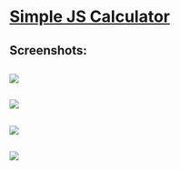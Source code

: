 # [Simple JS Calculator](https://ldrin01.github.io/WAD/MyCalculat0.r/)

## Screenshots:
![](https://github.com/lvcc-wad/Students/blob/master/BSIS/Bernardino-Eldrin/Simple-JS-Calculator/Screenshot/1.PNG)
--------
![](https://github.com/lvcc-wad/Students/blob/master/BSIS/Bernardino-Eldrin/Simple-JS-Calculator/Screenshot/2.PNG)
--------
![](https://github.com/lvcc-wad/Students/blob/master/BSIS/Bernardino-Eldrin/Simple-JS-Calculator/Screenshot/3.PNG)
--------
![](https://github.com/lvcc-wad/Students/blob/master/BSIS/Bernardino-Eldrin/Simple-JS-Calculator/Screenshot/4.PNG)
--------

